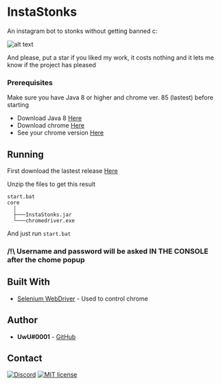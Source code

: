 # InstaStonks
An instagram bot to stonks without getting banned c:

![alt text](https://i.imgur.com/AbCPBeV.png)

And please, put a star if you liked my work, it costs nothing and it lets me know if the project has pleased

### Prerequisites

Make sure you have Java 8 or higher and chrome ver. 85 (lastest) before starting

* Download Java 8 [Here](https://www.java.com/download/)
* Download chrome [Here](https://www.java.com/download/)
* See your chrome version [Here](https://www.whatismybrowser.com/detect/what-version-of-chrome-do-i-have)

## Running

First download the lastest release [Here](https://github.com/UwU0001/InstaStonks/releases/latest/download/InstaStonks.zip)

Unzip the files to get this result

```
start.bat
core
  │
  ├───InstaStonks.jar
  └───chromedriver.exe
```

And just run `start.bat`


### **/!\ Username and password will be asked __IN THE CONSOLE__ after the chome popup**

## Built With

* [Selenium WebDriver](https://www.selenium.dev/) - Used to control chrome

## Author

* **UwU#0001** - [GitHub](https://github.com/UwU0001)

## Contact
[![Discord](https://discordapp.com/api/guilds/606205735352795146/widget.png)](https://discord.gg/duyyyz3)
[![MIT license](https://img.shields.io/badge/-Telegram-blue.svg)](https://t.me/UwUDev)
